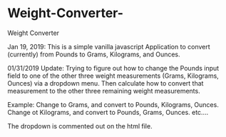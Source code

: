 # Weight-Converter-
Weight Converter 

Jan 19, 2019: 
This is a simple vanilla javascript Application to convert (currently) from Pounds to Grams, Kilograms, and Ounces.


01/31/2019 Update: 
Trying to figure out how to change the Pounds input field to one of the other three weight measurements (Grams, Kilograms, Ounces) via a dropdown menu. Then calculate how to convert that measurement to the other three remaining weight measurements.

Example: 
Change to Grams, and convert to Pounds, Kilograms, Ounces.
Change ot Kilograms, and convert to Pounds, Grams, Ounces.
etc….

The dropdown is commented out on the html file.
